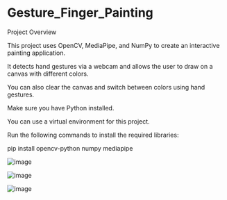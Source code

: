# Gesture_Finger_Painting
Project Overview

This project uses OpenCV, MediaPipe, and NumPy to create an interactive painting application. 

It detects hand gestures via a webcam and allows the user to draw on a canvas with different colors. 

You can also clear the canvas and switch between colors using hand gestures.


Make sure you have Python installed.

You can use a virtual environment for this project. 

Run the following commands to install the required libraries:

pip install opencv-python numpy mediapipe

![image](https://github.com/user-attachments/assets/38a08b9f-d0fb-4f01-bae6-aebe967cfb99)


![image](https://github.com/user-attachments/assets/d8f30047-95ba-48ed-9211-902976714f63)

![image](https://github.com/user-attachments/assets/b1906da2-f640-4183-a6a2-d98ef2a575a6)

